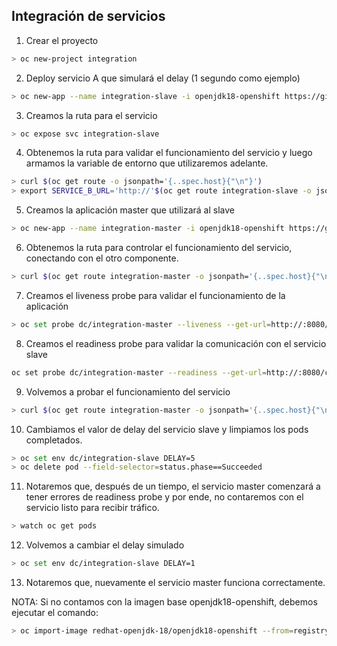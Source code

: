 ## Integración de servicios

1. Crear el proyecto

```sh
> oc new-project integration
```

2. Deploy servicio A que simulará el delay (1 segundo como ejemplo)

```sh
> oc new-app --name integration-slave -i openjdk18-openshift https://github.com/rofrba/examples-openshift --context-dir health-check/delay -e DELAY=1 --as-deployment-config
```

3. Creamos la ruta para el servicio
```sh
> oc expose svc integration-slave
```

4. Obtenemos la ruta para validar el funcionamiento del servicio y luego armamos la variable de entorno que utilizaremos adelante.
```sh
> curl $(oc get route -o jsonpath='{..spec.host}{"\n"}')
> export SERVICE_B_URL='http://'$(oc get route integration-slave -o jsonpath='{..spec.host}{"\n"}')
```

5. Creamos la aplicación master que utilizará al slave
```sh
> oc new-app --name integration-master -i openjdk18-openshift https://github.com/rofrba/examples-openshift --context-dir health-check/service-a -e SERVICE_B_URL=$(SERVICE_B_URL) --as-deployment-config
```

6. Obtenemos la ruta para controlar el funcionamiento del servicio, conectando con el otro componente.
```sh
> curl $(oc get route integration-master -o jsonpath='{..spec.host}{"\n"}')/connect
```

7. Creamos el liveness probe para validar el funcionamiento de la aplicación
```sh
> oc set probe dc/integration-master --liveness --get-url=http://:8080/ --initial-delay-seconds=2 --timeout-seconds=2
```
8. Creamos el readiness probe para validar la comunicación con el servicio slave
```sh
oc set probe dc/integration-master --readiness --get-url=http://:8080/connect --initial-delay-seconds=2 --timeout-seconds=2
```

9. Volvemos a probar el funcionamiento del servicio
```sh
> curl $(oc get route integration-master -o jsonpath='{..spec.host}{"\n"}')/connect
```

10. Cambiamos el valor de delay del servicio slave y limpiamos los pods completados.
```sh
> oc set env dc/integration-slave DELAY=5
> oc delete pod --field-selector=status.phase==Succeeded
```

11. Notaremos que, después de un tiempo, el servicio master comenzará a tener errores de readiness probe y por ende, no contaremos con el servicio listo para recibir tráfico.
```sh
> watch oc get pods
```

12. Volvemos a cambiar el delay simulado
```sh
> oc set env dc/integration-slave DELAY=1
```

13. Notaremos que, nuevamente el servicio master funciona correctamente.


NOTA: Si no contamos con la imagen base openjdk18-openshift, debemos ejecutar el comando: 
```sh
> oc import-image redhat-openjdk-18/openjdk18-openshift --from=registry.access.redhat.com/redhat-openjdk-18/openjdk18-openshift --confirm
```

